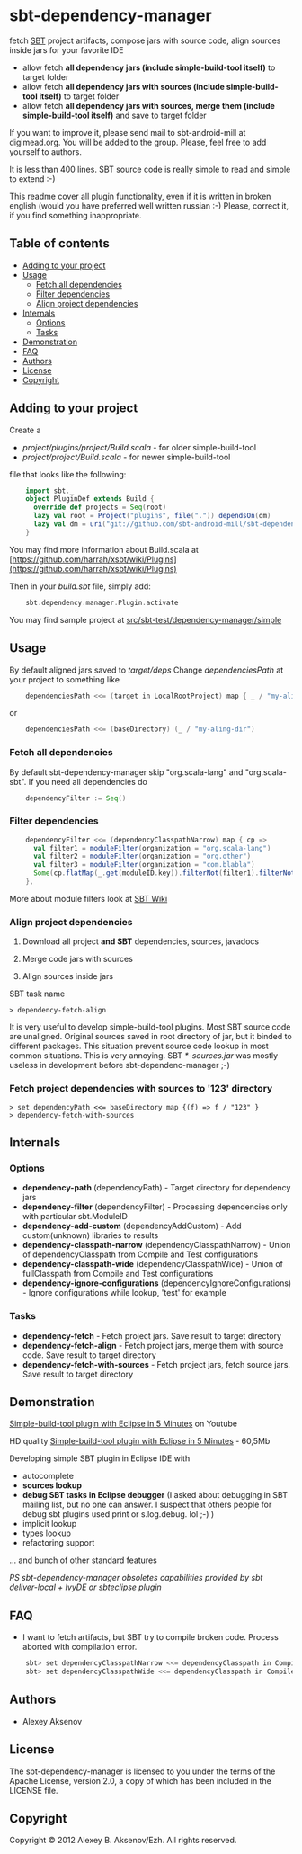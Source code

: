 sbt-dependency-manager
======================

fetch [SBT](https://github.com/harrah/xsbt "Simple Build Tool") project artifacts, compose jars with source code, align sources inside jars for your favorite IDE

* allow fetch __all dependency jars (include simple-build-tool itself)__ to target folder
* allow fetch __all dependency jars with sources (include simple-build-tool itself)__ to target folder
* allow fetch __all dependency jars with sources, merge them (include simple-build-tool itself)__ and save to target folder

If you want to improve it, please send mail to sbt-android-mill at digimead.org. You will be added to the group. Please, feel free to add yourself to authors.

It is less than 400 lines. SBT source code is really simple to read and simple to extend :-)

This readme cover all plugin functionality, even if it is written in broken english (would you have preferred well written russian :-) Please, correct it, if you find something inappropriate.

Table of contents
-----------------

- [Adding to your project](#adding-to-your-project)
- [Usage](#usage)
    - [Fetch all dependencies](#fetch-all-dependencies)
    - [Filter dependencies](#filter-dependencies)
    - [Align project dependencies](#align-project-dependencies)
- [Internals](#internals)
    - [Options](#options)
    - [Tasks](#tasks)
- [Demonstration](#demonstration)
- [FAQ](#faq)
- [Authors](#authors)
- [License](#license)
- [Copyright](#copyright)

## Adding to your project ##

Create a

 * _project/plugins/project/Build.scala_ - for older simple-build-tool
 * _project/project/Build.scala_ - for newer simple-build-tool

file that looks like the following:

```scala
    import sbt._
    object PluginDef extends Build {
      override def projects = Seq(root)
      lazy val root = Project("plugins", file(".")) dependsOn(dm)
      lazy val dm = uri("git://github.com/sbt-android-mill/sbt-dependency-manager.git#0.3")
    }
```

You may find more information about Build.scala at [https://github.com/harrah/xsbt/wiki/Plugins](https://github.com/harrah/xsbt/wiki/Plugins)

Then in your _build.sbt_ file, simply add:

``` scala
    sbt.dependency.manager.Plugin.activate
```

You may find sample project at [src/sbt-test/dependency-manager/simple](https://github.com/sbt-android-mill/sbt-dependency-manager/tree/master/src/sbt-test/dependency-manager/simple)

## Usage ##

By default aligned jars saved to _target/deps_ Change _dependenciesPath_ at your project to something like

``` scala
    dependenciesPath <<= (target in LocalRootProject) map { _ / "my-align-dir" }
```

or

``` scala
    dependenciesPath <<= (baseDirectory) (_ / "my-aling-dir")
```

### Fetch all dependencies

By default sbt-dependency-manager skip "org.scala-lang" and "org.scala-sbt". If you need all dependencies do

``` scala
    dependencyFilter := Seq()
```

### Filter dependencies

``` scala
    dependencyFilter <<= (dependencyClasspathNarrow) map { cp =>
      val filter1 = moduleFilter(organization = "org.scala-lang")
      val filter2 = moduleFilter(organization = "org.other")
      val filter3 = moduleFilter(organization = "com.blabla")
      Some(cp.flatMap(_.get(moduleID.key)).filterNot(filter1).filterNot(filter2).filterNot(filter3))
    },
````

More about module filters look at [SBT Wiki](https://github.com/harrah/xsbt/wiki/Update-Report)

### Align project dependencies ###

1. Download all project __and SBT__ dependencies, sources, javadocs

2. Merge code jars with sources

3. Align sources inside jars

SBT task name

```
> dependency-fetch-align
```

It is very useful to develop simple-build-tool plugins. Most SBT source code are unaligned. Original sources saved in root directory of jar, but it binded to different packages. This situation prevent source code lookup in most common situations. This is very annoying. SBT _*-sources.jar_ was mostly useless in development before sbt-dependenc-manager ;-)

### Fetch project dependencies with sources to '123' directory

```
> set dependencyPath <<= baseDirectory map {(f) => f / "123" }
> dependency-fetch-with-sources
```
 
Internals
---------

### Options ###

* __dependency-path__ (dependencyPath) - Target directory for dependency jars
* __dependency-filter__ (dependencyFilter) - Processing dependencies only with particular sbt.ModuleID
* __dependency-add-custom__ (dependencyAddCustom) - Add custom(unknown) libraries to results
* __dependency-classpath-narrow__ (dependencyClasspathNarrow) - Union of dependencyClasspath from Compile and Test configurations
* __dependency-classpath-wide__ (dependencyClasspathWide) - Union of fullClasspath from Compile and Test configurations
* __dependency-ignore-configurations__ (dependencyIgnoreConfigurations) - Ignore configurations while lookup, 'test' for example

### Tasks ###

* __dependency-fetch__ - Fetch project jars. Save result to target directory
* __dependency-fetch-align__ - Fetch project jars, merge them with source code. Save result to target directory
* __dependency-fetch-with-sources__ - Fetch project jars, fetch source jars. Save result to target directory

Demonstration
-------------

[Simple-build-tool plugin with Eclipse in 5 Minutes](http://youtu.be/3K8knvkVAyc) on Youtube

HD quality [Simple-build-tool plugin with Eclipse in 5 Minutes](https://github.com/downloads/sbt-android-mill/sbt-android-mill-extra/EclipseSBT.mp4) - 60,5Mb

Developing simple SBT plugin in Eclipse IDE with

* autocomplete
* __sources lookup__
* __debug SBT tasks in Eclipse debugger__ (I asked about debugging in SBT mailing list, but no one can answer. I suspect that others people for debug sbt plugins used print or s.log.debug. lol ;-) )
* implicit lookup
* types lookup
* refactoring support

... and bunch of other standard features

_PS sbt-dependency-manager obsoletes capabilities provided by sbt deliver-local + IvyDE or sbteclipse plugin_

FAQ
---

* I want to fetch artifacts, but SBT try to compile broken code. Process aborted with compilation error.

```scala
    sbt> set dependencyClasspathNarrow <<= dependencyClasspath in Compile
    sbt> set dependencyClasspathWide <<= dependencyClasspath in Compile
```

Authors
-------

* Alexey Aksenov

License
-------

The sbt-dependency-manager is licensed to you under the terms of
the Apache License, version 2.0, a copy of which has been
included in the LICENSE file.

Copyright
---------

Copyright © 2012 Alexey B. Aksenov/Ezh. All rights reserved.
